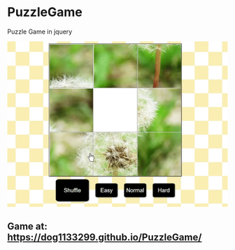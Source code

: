 # PuzzleGame
Puzzle Game in jquery

![PuzzleGame](src/PuzzleGame.gif)

## Game at: https://dog1133299.github.io/PuzzleGame/
